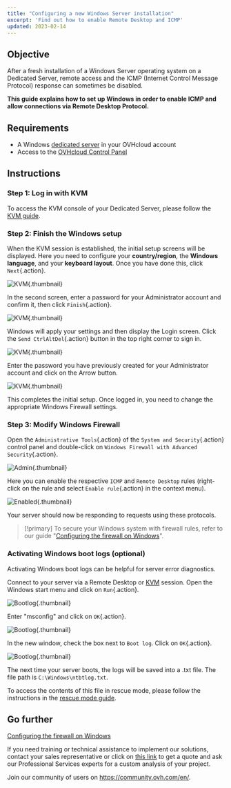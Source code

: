 ```yaml
---
title: "Configuring a new Windows Server installation"
excerpt: 'Find out how to enable Remote Desktop and ICMP'
updated: 2023-02-14
---
```


## Objective

After a fresh installation of a Windows Server operating system on a Dedicated Server, remote access and the ICMP (Internet Control Message Protocol) response can sometimes be disabled.

**This guide explains how to set up Windows in order to enable ICMP and allow connections via Remote Desktop Protocol.**

## Requirements

- A Windows [dedicated server](https://www.ovhcloud.com/en-sg/bare-metal/) in your OVHcloud account
- Access to the [OVHcloud Control Panel](https://ca.ovh.com/auth/?action=gotomanager&from=https://www.ovh.com/sg/&ovhSubsidiary=sg)

## Instructions

### Step 1: Log in with KVM

To access the KVM console of your Dedicated Server, please follow the [KVM guide](/pages/cloud/dedicated/using_ipmi_on_dedicated_servers#access-via-the-kvm-tool-from-a-web-browser-only-for-the-latest-servers).

### Step 2: Finish the Windows setup

When the KVM session is established, the initial setup screens will be displayed. Here you need to configure your **country/region**, the **Windows language**, and your **keyboard layout**. Once you have done this, click `Next`{.action}.

![KVM](images/setup-03.png){.thumbnail}

In the second screen, enter a password for your Administrator account and confirm it, then click `Finish`{.action}.

![KVM](images/setup-04.png){.thumbnail}

Windows will apply your settings and then display the Login screen. Click the `Send CtrlAltDel`{.action} button in the top right corner to sign in.

![KVM](images/setup-05.png){.thumbnail}

Enter the password you have previously created for your Administrator account and click on the Arrow button.

![KVM](images/setup-06.png){.thumbnail}

This completes the initial setup. Once logged in, you need to change the appropriate Windows Firewall settings.

### Step 3: Modify Windows Firewall

Open the `Administrative Tools`{.action} of the `System and Security`{.action} control panel and double-click on `Windows Firewall with Advanced Security`{.action}.

![Admin](images/windows4.png){.thumbnail}

Here you can enable the respective `ICMP` and `Remote Desktop` rules (right-click on the rule and select `Enable rule`{.action} in the context menu).

![Enabled](images/windows5.png){.thumbnail}

Your server should now be responding to requests using these protocols.

> [!primary]
> To secure your Windows system with firewall rules, refer to our guide "[Configuring the firewall on Windows](/pages/bare_metal_cloud/dedicated_servers/activate-port-firewall-soft-win)".
>

### Activating Windows boot logs (optional)

Activating Windows boot logs can be helpful for server error diagnostics.

Connect to your server via a Remote Desktop or [KVM](/pages/cloud/dedicated/using_ipmi_on_dedicated_servers#access-via-the-kvm-tool-from-a-web-browser-only-for-the-latest-servers) session. Open the Windows start menu and click on `Run`{.action}.

![Bootlog](images/windowsboot1.png){.thumbnail}

Enter "msconfig" and click on `OK`{.action}.

![Bootlog](images/windowsboot2.png){.thumbnail}

In the new window, check the box next to `Boot log`. Click on `OK`{.action}.

![Bootlog](images/windowsboot3.png){.thumbnail}

The next time your server boots, the logs will be saved into a .txt file. The file path is ```C:\Windows\ntbtlog.txt```.

To access the contents of this file in rescue mode, please follow the instructions in the [rescue mode guide](/pages/bare_metal_cloud/dedicated_servers/rescue_mode).

## Go further

[Configuring the firewall on Windows](/pages/bare_metal_cloud/dedicated_servers/activate-port-firewall-soft-win)

If you need training or technical assistance to implement our solutions, contact your sales representative or click on [this link](https://www.ovhcloud.com/en-sg/professional-services/) to get a quote and ask our Professional Services experts for a custom analysis of your project.

Join our community of users on <https://community.ovh.com/en/>.

